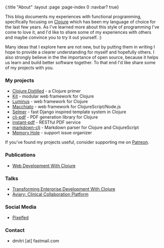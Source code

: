 {:title "About"
 :layout :page
 :page-index 0
 :navbar? true}

This blog documents my experiences with functional programming, specifically focusing on [Clojure](http://clojure.org/)
which has been my language of choice for the last few years. As I've learned more about this style of programming I've
come to love it, and I'd like to share some of my experiences with others and maybe convince you to try it out yourself. :)

Many ideas that I explore here are not new, but by putting them in writing I hope to provide a clearer understanding for
myself and hopefully others.  I also strongly believe in the the importance of open source, because it helps us learn and
build better software together. To that end I'd like share some of my projects with you.

### My projects

* [Clojure Distilled](http://yogthos.github.io/ClojureDistilled.html) - a Clojure primer
* [Kit](https://kit-clj.github.io/) - modular web framework for Clojure
* [Luminus](http://www.luminusweb.net) - web framework for Clojure
* [Macchiato](https://github.com/macchiato-framework) - web framework for ClojureScript/Node.js
* [Selmer](https://github.com/yogthos/Selmer) - fast Django inspired template system in Clojure
* [clj-pdf](https://github.com/yogthos/clj-pdf) - PDF generation library for Clojure
* [instant-pdf](http://yogthos.net/instant-pdf) - RESTful PDF service
* [markdown-clj](https://github.com/yogthos/markdown-clj) - Markdown parser for Clojure and ClojureScript
* [Memory Hole](https://github.com/yogthos/memory-hole) - support issue organizer

If you've found my projects useful, consider supporting me on [Patreon](https://www.patreon.com/yogthos).

### Publications

* [Web Development With Clojure](https://pragprog.com/book/dswdcloj3/web-development-with-clojure-third-edition)

### Talks

* [Transforming Enterprise Development With Clojure](https://www.youtube.com/watch?v=nItR5rwP4mY)
* [Aviary: Clinical Collaboration Platform](https://www.youtube.com/watch?v=IekPZpfbdaI)

### Social Media

* [Pixelfed](https://pixelfed.social/Yogthos)

### Contact

* <i class="fa fa-envelope"></i> dmitri [at] fastmail.com

